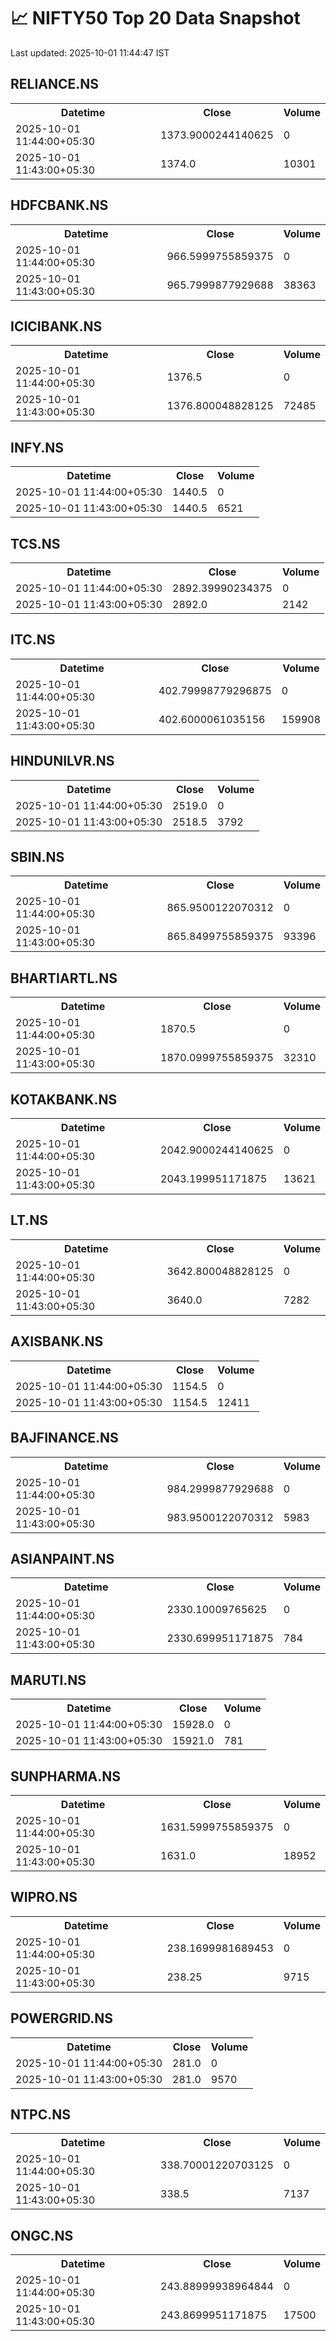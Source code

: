 # 📈 NIFTY50 Top 20 Data Snapshot

Last updated: 2025-10-01 11:44:47 IST

## RELIANCE.NS

<table>
  <tr><th>Datetime</th><th>Close</th><th>Volume</th></tr>
  <tr><td>2025-10-01 11:44:00+05:30</td><td>1373.9000244140625</td><td>0</td></tr>
  <tr><td>2025-10-01 11:43:00+05:30</td><td>1374.0</td><td>10301</td></tr>
</table>

## HDFCBANK.NS

<table>
  <tr><th>Datetime</th><th>Close</th><th>Volume</th></tr>
  <tr><td>2025-10-01 11:44:00+05:30</td><td>966.5999755859375</td><td>0</td></tr>
  <tr><td>2025-10-01 11:43:00+05:30</td><td>965.7999877929688</td><td>38363</td></tr>
</table>

## ICICIBANK.NS

<table>
  <tr><th>Datetime</th><th>Close</th><th>Volume</th></tr>
  <tr><td>2025-10-01 11:44:00+05:30</td><td>1376.5</td><td>0</td></tr>
  <tr><td>2025-10-01 11:43:00+05:30</td><td>1376.800048828125</td><td>72485</td></tr>
</table>

## INFY.NS

<table>
  <tr><th>Datetime</th><th>Close</th><th>Volume</th></tr>
  <tr><td>2025-10-01 11:44:00+05:30</td><td>1440.5</td><td>0</td></tr>
  <tr><td>2025-10-01 11:43:00+05:30</td><td>1440.5</td><td>6521</td></tr>
</table>

## TCS.NS

<table>
  <tr><th>Datetime</th><th>Close</th><th>Volume</th></tr>
  <tr><td>2025-10-01 11:44:00+05:30</td><td>2892.39990234375</td><td>0</td></tr>
  <tr><td>2025-10-01 11:43:00+05:30</td><td>2892.0</td><td>2142</td></tr>
</table>

## ITC.NS

<table>
  <tr><th>Datetime</th><th>Close</th><th>Volume</th></tr>
  <tr><td>2025-10-01 11:44:00+05:30</td><td>402.79998779296875</td><td>0</td></tr>
  <tr><td>2025-10-01 11:43:00+05:30</td><td>402.6000061035156</td><td>159908</td></tr>
</table>

## HINDUNILVR.NS

<table>
  <tr><th>Datetime</th><th>Close</th><th>Volume</th></tr>
  <tr><td>2025-10-01 11:44:00+05:30</td><td>2519.0</td><td>0</td></tr>
  <tr><td>2025-10-01 11:43:00+05:30</td><td>2518.5</td><td>3792</td></tr>
</table>

## SBIN.NS

<table>
  <tr><th>Datetime</th><th>Close</th><th>Volume</th></tr>
  <tr><td>2025-10-01 11:44:00+05:30</td><td>865.9500122070312</td><td>0</td></tr>
  <tr><td>2025-10-01 11:43:00+05:30</td><td>865.8499755859375</td><td>93396</td></tr>
</table>

## BHARTIARTL.NS

<table>
  <tr><th>Datetime</th><th>Close</th><th>Volume</th></tr>
  <tr><td>2025-10-01 11:44:00+05:30</td><td>1870.5</td><td>0</td></tr>
  <tr><td>2025-10-01 11:43:00+05:30</td><td>1870.0999755859375</td><td>32310</td></tr>
</table>

## KOTAKBANK.NS

<table>
  <tr><th>Datetime</th><th>Close</th><th>Volume</th></tr>
  <tr><td>2025-10-01 11:44:00+05:30</td><td>2042.9000244140625</td><td>0</td></tr>
  <tr><td>2025-10-01 11:43:00+05:30</td><td>2043.199951171875</td><td>13621</td></tr>
</table>

## LT.NS

<table>
  <tr><th>Datetime</th><th>Close</th><th>Volume</th></tr>
  <tr><td>2025-10-01 11:44:00+05:30</td><td>3642.800048828125</td><td>0</td></tr>
  <tr><td>2025-10-01 11:43:00+05:30</td><td>3640.0</td><td>7282</td></tr>
</table>

## AXISBANK.NS

<table>
  <tr><th>Datetime</th><th>Close</th><th>Volume</th></tr>
  <tr><td>2025-10-01 11:44:00+05:30</td><td>1154.5</td><td>0</td></tr>
  <tr><td>2025-10-01 11:43:00+05:30</td><td>1154.5</td><td>12411</td></tr>
</table>

## BAJFINANCE.NS

<table>
  <tr><th>Datetime</th><th>Close</th><th>Volume</th></tr>
  <tr><td>2025-10-01 11:44:00+05:30</td><td>984.2999877929688</td><td>0</td></tr>
  <tr><td>2025-10-01 11:43:00+05:30</td><td>983.9500122070312</td><td>5983</td></tr>
</table>

## ASIANPAINT.NS

<table>
  <tr><th>Datetime</th><th>Close</th><th>Volume</th></tr>
  <tr><td>2025-10-01 11:44:00+05:30</td><td>2330.10009765625</td><td>0</td></tr>
  <tr><td>2025-10-01 11:43:00+05:30</td><td>2330.699951171875</td><td>784</td></tr>
</table>

## MARUTI.NS

<table>
  <tr><th>Datetime</th><th>Close</th><th>Volume</th></tr>
  <tr><td>2025-10-01 11:44:00+05:30</td><td>15928.0</td><td>0</td></tr>
  <tr><td>2025-10-01 11:43:00+05:30</td><td>15921.0</td><td>781</td></tr>
</table>

## SUNPHARMA.NS

<table>
  <tr><th>Datetime</th><th>Close</th><th>Volume</th></tr>
  <tr><td>2025-10-01 11:44:00+05:30</td><td>1631.5999755859375</td><td>0</td></tr>
  <tr><td>2025-10-01 11:43:00+05:30</td><td>1631.0</td><td>18952</td></tr>
</table>

## WIPRO.NS

<table>
  <tr><th>Datetime</th><th>Close</th><th>Volume</th></tr>
  <tr><td>2025-10-01 11:44:00+05:30</td><td>238.1699981689453</td><td>0</td></tr>
  <tr><td>2025-10-01 11:43:00+05:30</td><td>238.25</td><td>9715</td></tr>
</table>

## POWERGRID.NS

<table>
  <tr><th>Datetime</th><th>Close</th><th>Volume</th></tr>
  <tr><td>2025-10-01 11:44:00+05:30</td><td>281.0</td><td>0</td></tr>
  <tr><td>2025-10-01 11:43:00+05:30</td><td>281.0</td><td>9570</td></tr>
</table>

## NTPC.NS

<table>
  <tr><th>Datetime</th><th>Close</th><th>Volume</th></tr>
  <tr><td>2025-10-01 11:44:00+05:30</td><td>338.70001220703125</td><td>0</td></tr>
  <tr><td>2025-10-01 11:43:00+05:30</td><td>338.5</td><td>7137</td></tr>
</table>

## ONGC.NS

<table>
  <tr><th>Datetime</th><th>Close</th><th>Volume</th></tr>
  <tr><td>2025-10-01 11:44:00+05:30</td><td>243.88999938964844</td><td>0</td></tr>
  <tr><td>2025-10-01 11:43:00+05:30</td><td>243.8699951171875</td><td>17500</td></tr>
</table>

